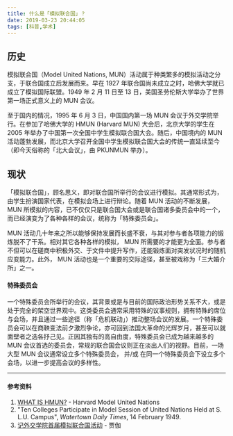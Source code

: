```yaml
---
title: 什么是「模拟联合国」？
date: 2019-03-23 20:44:05
tags: [科普,学术]
---
```


## 历史

模拟联合国（Model United Nations, MUN）活动属于种类繁多的模拟活动之分支，于联合国成立后发展而来。早在 1927 年联合国尚未成立之时，哈佛大学就已成立了模拟国际联盟。1949 年 2 月 11 日至 13 日，美国圣劳伦斯大学举办了世界第一场正式意义上的 MUN 会议。
<!-- more -->
至于国内的情况，1995 年 6 月 3 日，中国国内第一场 MUN 会议于外交学院举行。在参加了哈佛大学的 HMUN (Harvard MUN) 大会后，北京大学的学生在 2005 年举办了中国第一次全国中学生模拟联合国大会。随后，中国境内的 MUN 活动蓬勃发展，而北京大学召开全国中学生模拟联合国大会的传统一直延续至今（即今天俗称的「北大会议」，由 PKUNMUN 举办）。

## 现状

「模拟联合国」，顾名思义，即对联合国所举行的会议进行模拟。其通常形式为，由学生扮演国家代表，在模拟会场上进行辩论。随着 MUN 活动的不断发展，MUN 所模拟的内容，已不仅仅只是联合国大会或是联合国诸多委员会中的一个，而已经演变为了各种各样的会议，统称为「特殊委员会」。

MUN 活动几十年来之所以能够保持发展而长盛不衰，与其对参与者各项能力的锻炼脱不了干系。相对其它各种各样的模拟， MUN 所需要的才能更为全面。参与者不但可以在磋商中积极外交、于文件中提升写作，还能锻炼面对突发状况时的随机应变能力。此外， MUN 活动也是一个重要的交际途径，甚至被戏称为「三大婚介所」之一。

#### 特殊委员会

一个特殊委员会所举行的会议，其背景或是与目前的国际政治形势关系不大，或是处于完全的架空世界观中。这类委员会通常采用特殊的议事规则，拥有特殊的席位与会场，并且通过一些途径（称「危机联动」）推动整场会议的发展。一个特殊委员会可以在商鞅变法前夕激烈争论，亦可回到法国大革命的光辉岁月，甚至可以就面壁者之选各抒己见。正因其独有的高自由度，特殊委员会已成为越来越多的 MUN 会议首选的委员会，常规的联合国会议则正在淡出人们的视野。目前，一场大型 MUN 会议通常设立多个特殊委员会， 并/或 在同一个特殊委员会下设立多个会场，以进一步提高会议的多样性。

***

#### 参考资料

1. [WHAT IS HMUN?](https://www.harvardmun.org/about-1) - Harvard Model United Nations
2. "Ten Colleges Participate in Model Session of United Nations Held at S. L.U. Campus", *Watertown Daily Times*, 14 February 1949.
3. [记外交学院首届模拟联合国活动](http://kns.cnki.net/KCMS/detail/detail.aspx?dbcode=CJFQ&dbname=CJFD9495&filename=WJXY503.015) - 贾伽